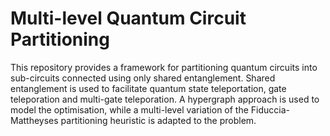# Multi-level Quantum Circuit Partitioning

This repository provides a framework for partitioning quantum circuits into sub-circuits connected using only shared entanglement. Shared entanglement is used to facilitate quantum state teleportation, gate teleporation and multi-gate teleporation. A hypergraph approach is used to model the optimisation, while a multi-level variation of the Fiduccia-Mattheyses partitioning heuristic is adapted to the problem. 

